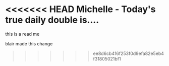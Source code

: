 <<<<<<< HEAD
Michelle - Today's true daily double is....
=======
this is a read me

blair made this change
>>>>>>> ee8d6cb416f253f0d9efa82e5eb4f31805021bf1
